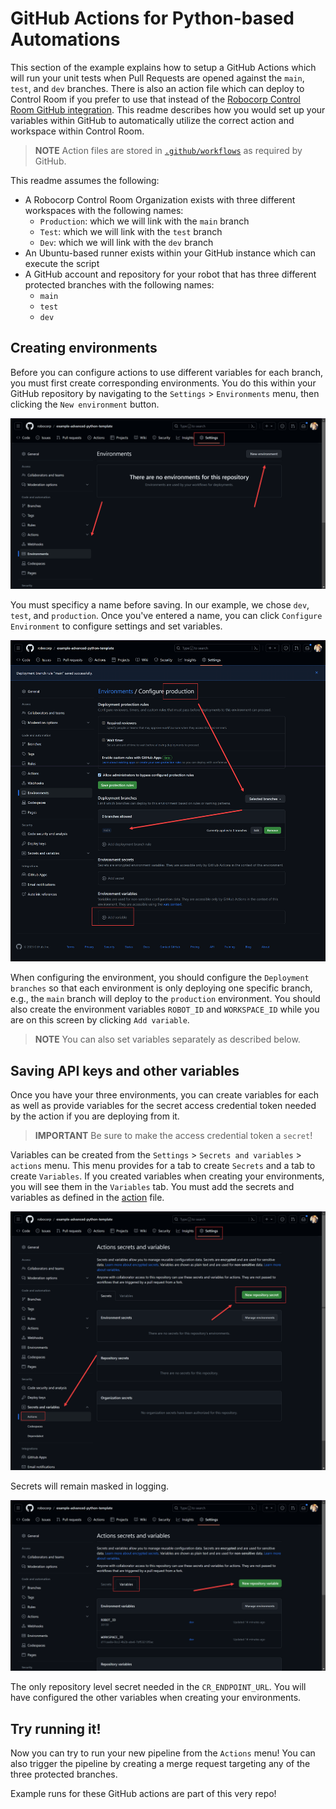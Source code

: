 # GitHub Actions for Python-based Automations

This section of the example explains how to setup a GitHub Actions which will run your unit tests when Pull Requests are opened against the `main`, `test`, and `dev` branches. There is also an action file which can deploy to Control Room if you prefer to use that instead of the [Robocorp Control Room GitHub integration](https://robocorp.com/docs/control-room/technical-architecture-and-security/version-control). This readme describes how you would set up your variables within GitHub to automatically utilize the correct action and workspace within Control Room.

> **NOTE** Action files are stored in [`.github/workflows`](./.github/workflows) as required by GitHub.

This readme assumes the following:

* A Robocorp Control Room Organization exists with three different workspaces with the following names:
    * `Production`: which we will link with the `main` branch
    * `Test`: which we will link with the `test` branch
    * `Dev`: which we will link with the `dev` branch
* An Ubuntu-based runner exists within your GitHub instance which can execute the script
* A GitHub account and repository for your robot that has three different protected branches with the following names:
    * `main`
    * `test`
    * `dev`

## Creating environments

Before you can configure actions to use different variables for each branch, you must first create corresponding environments. You do this within your GitHub repository by navigating to the `Settings` > `Environments` menu, then clicking the `New environment` button. 

![Creating environments in GitHub](./img/github_create_new_environment_1.png)

You must specificy a name before saving. In our example, we chose `dev`, `test`, and `production`. Once you've entered a name, you can click `Configure Environment` to configure settings and set variables.

![Configuring a new environment in GitHub](./img/github_create_new_environment_2.png)

When configuring the environment, you should configure the `Deployment branches` so that each environment is only deploying one specific branch, e.g., the `main` branch will deploy to the `production` environment. You should also create the environment variables `ROBOT_ID` and `WORKSPACE_ID` while you are on this screen by clicking `Add variable`.

> **NOTE** You can also set variables separately as described below.

## Saving API keys and other variables

Once you have your three environments, you can create variables for each as well as provide variables for the secret access credential token needed by the action if you are deploying from it.

> **IMPORTANT** Be sure to make the access credential token a `secret`!

Variables can be created from the `Settings` > `Secrets and variables` > `actions` menu. This menu provides for a tab to create `Secrets` and a tab to create `Variables`. If you created variables when creating your environments, you will see them in the `Variables` tab. You must add the secrets and variables as defined in the [action](../../.github/workflows/robocorp-deploy.yml) file.

![Adding a secret](./img/github_create_repository_secret.png)

Secrets will remain masked in logging.

![Adding a variable](./img/github_create_repository_variable.png)

The only repository level secret needed in the `CR_ENDPOINT_URL`. You will have configured the other variables when creating your environments.

## Try running it!

Now you can try to run your new pipeline from the `Actions` menu! You can also trigger the pipeline by creating a merge request targeting any of the three protected branches.

Example runs for these GitHub actions are part of this very repo!
